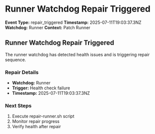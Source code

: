 # Runner Watchdog Repair Triggered

**Event Type:** repair_triggered
**Timestamp:** 2025-07-11T19:03:37.3NZ
**Watchdog:** Runner
**Context:** Patch Runner


## Runner Watchdog Repair Triggered

The runner watchdog has detected health issues and is triggering repair sequence.

### Repair Details
- **Watchdog:** Runner
- **Trigger:** Health check failure
- **Timestamp:** 2025-07-11T19:03:37.3NZ

### Next Steps
1. Execute repair-runner.sh script
2. Monitor repair progress
3. Verify health after repair


